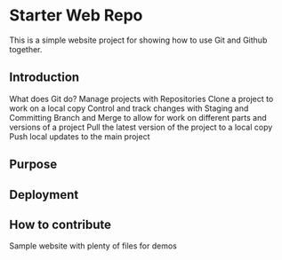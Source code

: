 # Starter Web Repo
This is a simple website project for showing how to use Git and Github together.
## Introduction
What does Git do?
Manage projects with Repositories
Clone a project to work on a local copy
Control and track changes with Staging and Committing
Branch and Merge to allow for work on different parts and versions of a project
Pull the latest version of the project to a local copy
Push local updates to the main project
## Purpose
## Deployment
## How to contribute
Sample website with plenty of files for demos